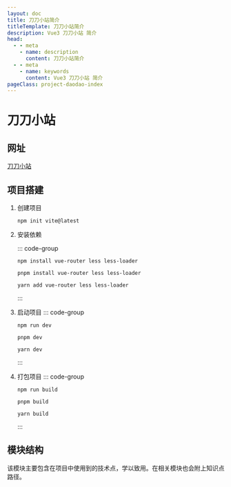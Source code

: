 ```yaml
---
layout: doc
title: 刀刀小站简介
titleTemplate: 刀刀小站简介
description: Vue3 刀刀小站 简介
head:
  - - meta
    - name: description
      content: 刀刀小站简介
  - - meta
    - name: keywords
      content: Vue3 刀刀小站 简介
pageClass: project-daodao-index
---
```


# 刀刀小站

## 网址

[刀刀小站](https://duyidao.github.io/blogweb/#/)

## 项目搭建

1. 创建项目
   
   ```shell
   npm init vite@latest
   ```
    
2. 安装依赖
   
   ::: code-group
   ```shell [npm]
   npm install vue-router less less-loader
   ```
   ```shell [pnpm]
   pnpm install vue-router less less-loader
   ```
   ```shell [yarn]
   yarn add vue-router less less-loader
   ```
   :::
   
3. 启动项目
   ::: code-group
   ```shell [npm]
   npm run dev
   ```
   ```shell [pnpm]
   pnpm dev
   ```
   ```shell [yarn]
   yarn dev
   ```
   :::
   
4. 打包项目
   ::: code-group
   ```shell [npm]
   npm run build
   ```
   ```shell [pnpm]
   pnpm build
   ```
   ```shell [yarn]
   yarn build
   ```
   :::
   
## 模块结构

该模块主要包含在项目中使用到的技术点，学以致用。在相关模块也会附上知识点路径。
